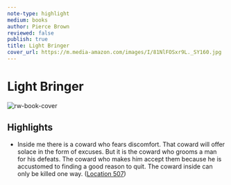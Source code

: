 ```yaml
---
note-type: highlight
medium: books
author: Pierce Brown
reviewed: false
publish: true
title: Light Bringer
cover_url: https://m.media-amazon.com/images/I/81NlFOSxr9L._SY160.jpg
---
```

# Light Bringer

![rw-book-cover](https://m.media-amazon.com/images/I/81NlFOSxr9L._SY160.jpg)

## Highlights
- Inside me there is a coward who fears discomfort. That coward will offer solace in the form of excuses. But it is the coward who grooms a man for his defeats. The coward who makes him accept them because he is accustomed to finding a good reason to quit. The coward inside can only be killed one way. ([Location 507](https://readwise.io/to_kindle?action=open&asin=B0B5Z4RZ2W&location=507))
